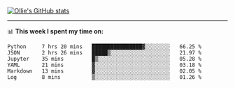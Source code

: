 <!--
**icedpanda/icedpanda** is a ✨ _special_ ✨ repository because its `README.md` (this file) appears on your GitHub profile.

Here are some ideas to get you started:

- 🔭 I’m currently working on ...
- 🌱 I’m currently learning ...
- 👯 I’m looking to collaborate on ...
- 🤔 I’m looking for help with ...
- 💬 Ask me about ...
- 📫 How to reach me: ...
- 😄 Pronouns: ...
- ⚡ Fun fact: ...
-->
[![Ollie's GitHub stats](https://github-readme-stats-icedpanda.vercel.app/api?username=icedpanda&count_private=true&show_icons=true)](https://github.com/icedpanda)

---
📊 **This week I spent my time on:**
<!--START_SECTION:waka-->

```text
Python     7 hrs 20 mins   ████████████████▓░░░░░░░░   66.25 %
JSON       2 hrs 26 mins   █████▒░░░░░░░░░░░░░░░░░░░   21.97 %
Jupyter    35 mins         █▒░░░░░░░░░░░░░░░░░░░░░░░   05.28 %
YAML       21 mins         ▓░░░░░░░░░░░░░░░░░░░░░░░░   03.18 %
Markdown   13 mins         ▓░░░░░░░░░░░░░░░░░░░░░░░░   02.05 %
Log        8 mins          ▒░░░░░░░░░░░░░░░░░░░░░░░░   01.26 %
```

<!--END_SECTION:waka-->
